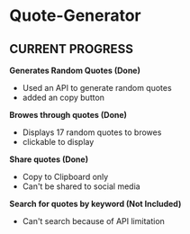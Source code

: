 # Quote-Generator

## CURRENT PROGRESS 

**Generates Random Quotes (Done)**
* Used an API to generate random quotes
* added an copy button

**Browes through quotes (Done)**
* Displays 17 random quotes to browes
* clickable to display

**Share quotes (Done)**
* Copy to Clipboard only
* Can't be shared to social media

**Search for quotes by keyword (Not Included)**
* Can't search because of API limitation
